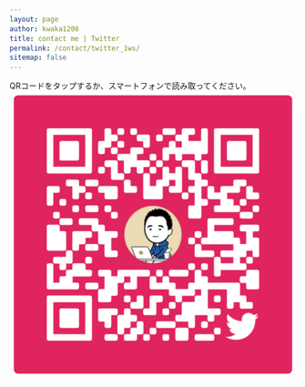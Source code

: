 ```yaml
---
layout: page
author: kwaka1208
title: contact me | Twitter
permalink: /contact/twitter_1ws/
sitemap: false
---
```

QRコードをタップするか、スマートフォンで読み取ってください。
[![Twitter](/assets/images/contact/twitter_1ws.png)](https://www.twitter.com/kwaka1208)
